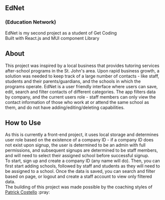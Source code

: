 

<h2>EdNet</h2>
<h3>(Education Network)</h3>
<P>EdNet is my second project as a student of Get Coding
<br>Built with React.js and MUI component Library<br></p>
<h2>About</h2>
<p>
  This project was inspired by a local business that provides tutoring services after-school programs in the St. John's area. Upon rapid business growth, a solution was needed to keep track of a large number of contacts - like staff, students and their parents/guardians, and the schools in which the programs operate. EdNet is a user friendly interface where users can save, edit, search and filter contacts of different categories. The app filters data by company, and the current users role - staff members can only view the contact information of those who work at or attend the same school as them, and do not have adding/editing/deleting capabilities. </p>
  <h2>How to Use</h2>
 <p> As this is currently a front-end project, it uses local storage and determines user role based on the existence of a company ID - if a company ID does not exist upon signup, the user is determined to be an admin with full permissions, and subsequent signups are determined to be staff members, and will need to select their assigned school before successful signup. 
<br>To start, sign up and create a company ID (any name will do). Then, you can first start adding schools, followed by staff and students as they will need to be assigned to a school. Once the data is saved, you can search and filter based on page, or logout and create a staff account to view only filtered data.<br>
The building of this project was made possible by the coaching styles of <a href="https://github.com/prcostello">Patrick Costello</a> :pray: </p>



